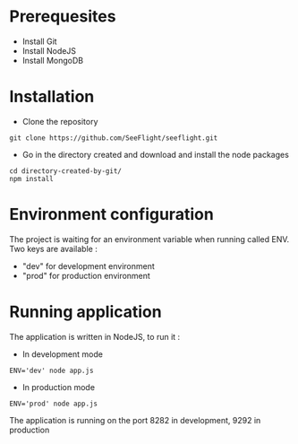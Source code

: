 # Prerequesites
* Install Git
* Install NodeJS
* Install MongoDB

# Installation
* Clone the repository
```
git clone https://github.com/SeeFlight/seeflight.git
```
* Go in the directory created and download and install the node packages
```
cd directory-created-by-git/
npm install
```

# Environment configuration

The project is waiting for an environment variable when running called ENV. Two keys are available :
* "dev" for development environment
* "prod" for production environment

# Running application
The application is written in NodeJS, to run it :
* In development mode
```
ENV='dev' node app.js
```
* In production mode
```
ENV='prod' node app.js
```
    
The application is running on the port 8282 in development, 9292 in production
